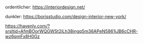 ordentlicher:
https://interiordesign.net/

dunkler:
https://borisstudio.com/design-interior-new-york/

https://havenly.com/?srsltid=AfmBOorWQGWSt2jLh38ingq5m36APeN5861jJB6cCHR-wz6qmFx8H0Gz
